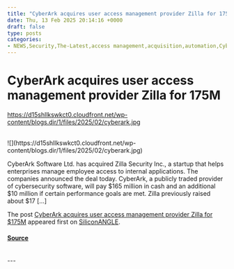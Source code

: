 ```yaml
---
title: "CyberArk acquires user access management provider Zilla for 175M"
date: Thu, 13 Feb 2025 20:14:16 +0000
draft: false
type: posts
categories: 
- NEWS,Security,The-Latest,access management,acquisition,automation,CyberArk,cybersecurity,startup,Zilla Security
---
```

# CyberArk acquires user access management provider Zilla for 175M
https://d15shllkswkct0.cloudfront.net/wp-content/blogs.dir/1/files/2025/02/cyberark.jpg
<br/>

<br/>
![](https://d15shllkswkct0.cloudfront.net/wp-content/blogs.dir/1/files/2025/02/cyberark.jpg)

CyberArk Software Ltd. has acquired Zilla Security Inc., a startup that helps enterprises manage employee access to internal applications. The companies announced the deal today. CyberArk, a publicly traded provider of cybersecurity software, will pay $165 million in cash and an additional $10 million if certain performance goals are met. Zilla previously raised about $17 \[…\]

The post [CyberArk acquires user access management provider Zilla for $175M](https://siliconangle.com/2025/02/13/cyberark-acquires-user-access-management-provider-zilla-175m/) appeared first on [SiliconANGLE](https://siliconangle.com).

#### [Source](https://siliconangle.com/2025/02/13/cyberark-acquires-user-access-management-provider-zilla-175m/)

<br/>
---
